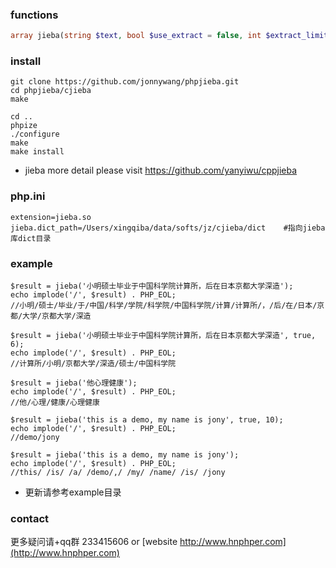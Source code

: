 
### functions
```php
array jieba(string $text, bool $use_extract = false, int $extract_limit = 10)
```

### install
```
git clone https://github.com/jonnywang/phpjieba.git
cd phpjieba/cjieba
make

cd ..
phpize
./configure
make
make install
```
* jieba more detail please visit https://github.com/yanyiwu/cppjieba

### php.ini
```
extension=jieba.so 
jieba.dict_path=/Users/xingqiba/data/softs/jz/cjieba/dict    #指向jieba库dict目录
```

### example
```
$result = jieba('小明硕士毕业于中国科学院计算所，后在日本京都大学深造');
echo implode('/', $result) . PHP_EOL;
//小明/硕士/毕业/于/中国/科学/学院/科学院/中国科学院/计算/计算所/，/后/在/日本/京都/大学/京都大学/深造

$result = jieba('小明硕士毕业于中国科学院计算所，后在日本京都大学深造', true, 6);
echo implode('/', $result) . PHP_EOL;
//计算所/小明/京都大学/深造/硕士/中国科学院

$result = jieba('他心理健康');
echo implode('/', $result) . PHP_EOL;
//他/心理/健康/心理健康

$result = jieba('this is a demo, my name is jony', true, 10);
echo implode('/', $result) . PHP_EOL;
//demo/jony

$result = jieba('this is a demo, my name is jony');
echo implode('/', $result) . PHP_EOL;
//this/ /is/ /a/ /demo/,/ /my/ /name/ /is/ /jony
```
 * 更新请参考example目录

### contact
更多疑问请+qq群 233415606 or [website http://www.hnphper.com](http://www.hnphper.com)


